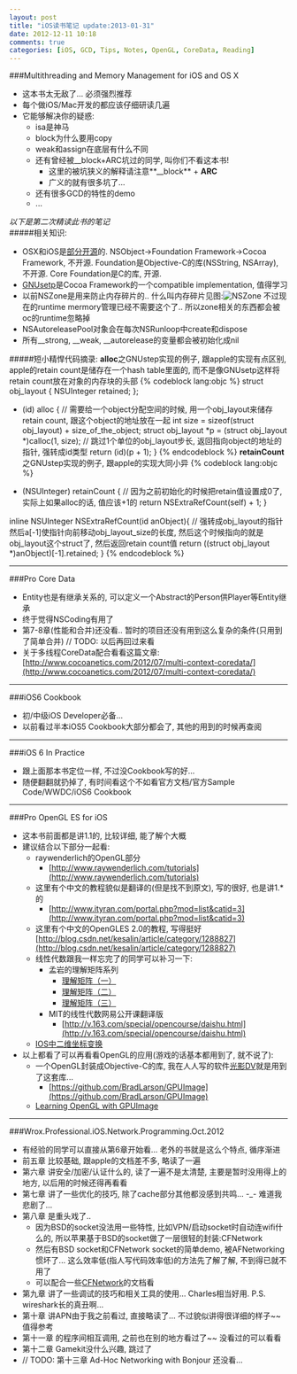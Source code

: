 ```yaml
---
layout: post
title: "iOS读书笔记 update:2013-01-31"
date: 2012-12-11 10:18
comments: true
categories: [iOS, GCD, Tips, Notes, OpenGL, CoreData, Reading]
---
```

###Multithreading and Memory Management for iOS and OS X
*   这本书太无敌了... 必须强烈推荐
*   每个做iOS/Mac开发的都应该仔细研读几遍
*   它能够解决你的疑惑:
    *   isa是神马
    *   block为什么要用copy
    *   weak和assign在底层有什么不同
    *   还有曾经被__block+ARC坑过的同学, 叫你们不看这本书!
        *   这里的被坑狭义的解释请注意**__block** + **ARC**
        *   广义的就有很多坑了...
    *   还有很多GCD的特性的demo
    *   ...  

*以下是第二次精读此书的笔记*  
#####相关知识:
*   OSX和iOS是[部分开源](http://opensource.apple.com/)的. NSObject->Foundation Framework->Cocoa Framework, 不开源. Foundation是Objective-C的库(NSString, NSArray), 不开源. Core Foundation是C的库, 开源.
*   [GNUsetp](http://gnustep.org/)是Cocoa Framework的一个compatible implementation, 值得学习
*   以前NSZone是用来防止内存碎片的.. 什么叫内存碎片见图:![NSZone](https://raw.github.com/RoCry/rocry.github.com/master/assets/pics/preventing-fragmentation-using-multiple-zones.png) 不过现在的runtime mermory管理已经不需要这个了.. 所以zone相关的东西都会被oc的runtime忽略掉
*   NSAutoreleasePool对象会在每次NSRunloop中create和dispose
*   所有__strong, __weak, __autorelease的变量都会被初始化成nil

#####短小精悍代码摘录:
**alloc**之GNUstep实现的例子, 跟apple的实现有点区别, apple的retain count是储存在一个hash table里面的, 而不是像GNUsetp这样将retain count放在对象的内存块的头部
{% codeblock lang:objc %}
struct obj_layout {
    NSUInteger retained;
};
+ (id) alloc {
    // 需要给一个object分配空间的时候, 用一个obj_layout来储存retain count, 跟这个object的地址放在一起
    int size = sizeof(struct obj_layout) + size_of_the_object; 
    struct obj_layout *p = (struct obj_layout *)calloc(1, size);
    // 跳过1个单位的obj_layout步长, 返回指向object的地址的指针, 强转成id类型
    return (id)(p + 1);
}
{% endcodeblock %}
**retainCount**之GNUstep实现的例子, 跟apple的实现大同小异
{% codeblock lang:objc %}
- (NSUInteger) retainCount {
    // 因为之前初始化的时候把retain值设置成0了, 实际上如果alloc的话, 值应该+1的
    return NSExtraRefCount(self) + 1; 
}

inline NSUInteger NSExtraRefCount(id anObject){
    // 强转成obj_layout的指针 然后a[-1]使指针向前移动obj_layout_size的长度, 然后这个时候指向的就是obj_layout这个struct了, 然后返回retain count值
    return ((struct obj_layout *)anObject)[-1].retained; 
}
{% endcodeblock %}

---
###Pro Core Data
*   Entity也是有继承关系的, 可以定义一个Abstract的Person供Player等Entity继承
*   终于觉得NSCoding有用了
*   第7-8章(性能和合并)还没看.. 暂时的项目还没有用到这么复杂的条件(只用到了简单合并) // TODO: 以后再回过来看
*   关于多线程CoreData配合看看这篇文章: [http://www.cocoanetics.com/2012/07/multi-context-coredata/](http://www.cocoanetics.com/2012/07/multi-context-coredata/)

---
###iOS6 Cookbook
*   初/中级iOS Developer必备...
*   以前看过半本iOS5 Cookbook大部分都会了, 其他的用到的时候再查阅

---
###iOS 6 In Practice
*   跟上面那本书定位一样, 不过没Cookbook写的好...
*   随便翻翻就扔掉了, 有时间看这个不如看官方文档/官方Sample Code/WWDC/iOS6 Cookbook

---
###Pro OpenGL ES for iOS
*   这本书前面都是讲1.1的, 比较详细, 能了解个大概
*   建议结合以下部分一起看:
    *   raywenderlich的OpenGL部分
        *   [http://www.raywenderlich.com/tutorials](http://www.raywenderlich.com/tutorials)
    *   这里有个中文的教程貌似是翻译的(但是找不到原文), 写的很好, 也是讲1.*的
        *   [http://www.ityran.com/portal.php?mod=list&catid=3](http://www.ityran.com/portal.php?mod=list&catid=3)
    *   这里有个中文的OpenGLES 2.0的教程, 写得挺好 [http://blog.csdn.net/kesalin/article/category/1288827](http://blog.csdn.net/kesalin/article/category/1288827)
    *   线性代数跟我一样忘完了的同学可以补习一下:
        *   孟岩的理解矩阵系列
            *   [理解矩阵（一）](http://blog.csdn.net/myan/article/details/647511)
            *   [理解矩阵（二）](http://blog.csdn.net/myan/article/details/649018)
            *   [理解矩阵（三）](http://blog.csdn.net/myan/article/details/1865397)
        *   MIT的线性代数网易公开课翻译版
            *   [http://v.163.com/special/opencourse/daishu.html](http://v.163.com/special/opencourse/daishu.html)
    *   [IOS中二维坐标变换](http://www.cnblogs.com/delonchen/archive/2011/08/03/iostransform.html)
*   以上都看了可以再看看OpenGL的应用(游戏的话基本都用到了, 就不说了):
    *   一个OpenGL封装成Objective-C的库, 我在人人写的软件[光影DV](http://itunes.apple.com/us/app/guang-yingdv/id552718710?ls=1&mt=8)就是用到了这套库...
        *   [https://github.com/BradLarson/GPUImage](https://github.com/BradLarson/GPUImage)
    *  [Learning OpenGL with GPUImage](http://indieambitions.com/idevblogaday/learning-opengl-gpuimage/)

---
###Wrox.Professional.iOS.Network.Programming.Oct.2012
*   有经验的同学可以直接从第6章开始看... 老外的书就是这么个特点, 循序渐进
*   前五章 比较基础, 跟apple的文档差不多, 略读了一遍
*   第六章 讲安全/加密/认证什么的, 读了一遍不是太清楚, 主要是暂时没用得上的地方, 以后用的时候还得再看看
*   第七章 讲了一些优化的技巧, 除了cache部分其他都没感到共鸣... -_- 难道我悲剧了...
*   第八章 是重头戏了.. 
    *   因为BSD的socket没法用一些特性, 比如VPN/启动socket时自动连wifi什么的, 所以苹果基于BSD的socket做了一层很轻的封装:CFNetwork
    *   然后有BSD socket和CFNetwork socket的简单demo, 被AFNetworking惯坏了... 这么效率低(指人写代码效率低)的方法先了解了解, 不到得已就不用了
    *   可以配合一些[CFNetwork](http://rocry.com/2012/12/11/cfnetwork-notes/)的文档看
*   第九章 讲了一些调试的技巧和相关工具的使用... Charles相当好用. P.S. wireshark长的真丑啊...
*   第十章 讲APN由于我之前看过, 直接略读了... 不过貌似讲得很详细的样子~~ 值得参考
*   第十一章 的程序间相互调用, 之前也在别的地方看过了~~ 没看过的可以看看
*   第十二章 Gamekit没什么兴趣, 跳过了
*   // TODO: 第十三章 Ad-Hoc Networking with Bonjour 还没看... 







